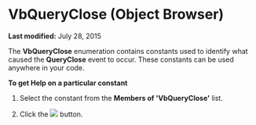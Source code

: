 
# VbQueryClose (Object Browser)

 **Last modified:** July 28, 2015

The  **VbQueryClose** enumeration contains constants used to identify what caused the **QueryClose** event to occur. These constants can be used anywhere in your code.

 **To get Help on a particular constant**



1. Select the constant from the  **Members of 'VbQueryClose'** list.
    
2. Click the 
![](../images/but_help_ZA01201583.gif) button.
    


